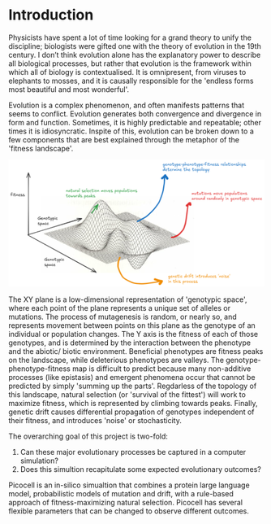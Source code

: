 # Introduction

Physicists have spent a lot of time looking for a grand theory to unify the discipline; biologists were gifted one with the theory of evolution in the 19th century. I don’t think evolution alone has the explanatory power to describe all biological processes, but rather that evolution is the framework within which all of biology is contextualised. It is omnipresent, from viruses to elephants to mosses, and it is causally responsible for the 'endless forms most beautiful and most wonderful'. 

Evolution is a complex phenomenon, and often manifests patterns that seems to conflict. Evolution generates both convergence and divergence in form and function. Sometimes, it is highly predictable and repeatable; other times it is idiosyncratic. Inspite of this, evolution can be broken down to a few components that are best explained through the metaphor of the 'fitness landscape'. 

![fitness_landscape](fitness_landscape.png)

The XY plane is a low-dimensional representation of 'genotypic space', where each point of the plane represents a unique set of alleles or mutations. The process of mutagenesis is random, or nearly so, and represents movement between points on this plane as the genotype of an individual or population changes. The Y axis is the fitness of each of those genotypes, and is determined by the interaction between the phenotype and the abiotic/ biotic environment. Beneficial phenotypes are fitness peaks on the landscape, while deleterious phenotypes are valleys. The genotype-phenotype-fitness map is difficult to predict because many non-additive processes (like epistasis) and emergent phenomena occur that cannot be predicted by simply 'summing up the parts'. Regdarless of the topology of this landscape, natural selection (or 'survival of the fittest') will work to maximize fitness, which is represented by climbing towards peaks. Finally, genetic drift causes differential propagation of genotypes independent of their fitness, and introduces 'noise' or stochasticity.

The overarching goal of this project is two-fold:

1. Can these major evolutionary processes be captured in a computer simulation?
2. Does this simultion recapitulate some expected evolutionary outcomes?

Picocell is an in-silico simualtion that combines a protein large language model, probabilistic models of mutation and drift, with a rule-based approach of fitness-maximizing natural selection. Picocell has several flexible parameters that can be changed to observe different outcomes. 

